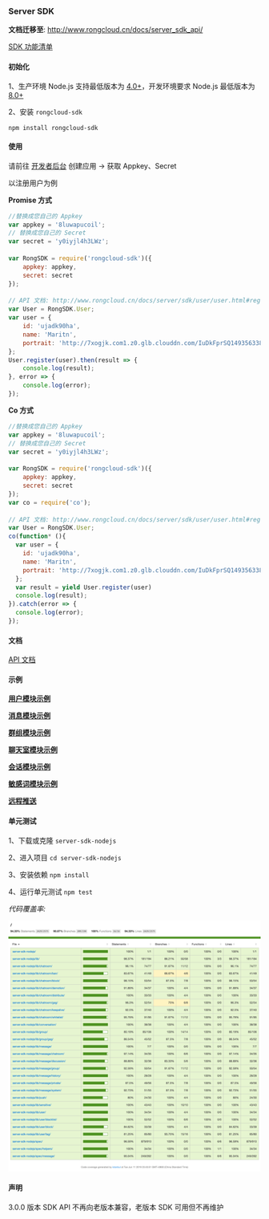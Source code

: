 ### Server SDK

**文档迁移至**: http://www.rongcloud.cn/docs/server_sdk_api/

[SDK 功能清单](./function-list.md)

#### 初始化

1、生产环境 Node.js 支持最低版本为 [4.0+](http://nodejs.cn/download/)，开发环境要求 Node.js 最低版本为 [8.0+](http://nodejs.cn/download/)

2、安装 `rongcloud-sdk`

```
npm install rongcloud-sdk
```

#### 使用

请前往 [开发者后台](https://developer.rongcloud.cn) 创建应用 -> 获取 Appkey、Secret

以注册用户为例

**Promise 方式**

```js
//替换成您自己的 Appkey
var appkey = '8luwapucoil';
// 替换成您自己的 Secret
var secret = 'y0iyjl4h3LWz';

var RongSDK = require('rongcloud-sdk')({
    appkey: appkey,
    secret: secret
});

// API 文档: http://www.rongcloud.cn/docs/server/sdk/user/user.html#register
var User = RongSDK.User;
var user = {
	id: 'ujadk90ha',
	name: 'Maritn',
	portrait: 'http://7xogjk.com1.z0.glb.clouddn.com/IuDkFprSQ1493563384017406982'
};
User.register(user).then(result => {
	console.log(result);
}, error => {
	console.log(error);
});
```

**Co 方式**
```js
//替换成您自己的 Appkey
var appkey = '8luwapucoil';
// 替换成您自己的 Secret
var secret = 'y0iyjl4h3LWz';

var RongSDK = require('rongcloud-sdk')({
    appkey: appkey,
    secret: secret
});
var co = require('co');

// API 文档: http://www.rongcloud.cn/docs/server/sdk/user/user.html#register
var User = RongSDK.User;
co(function* (){
  var user = {
  	id: 'ujadk90ha',
  	name: 'Maritn',
  	portrait: 'http://7xogjk.com1.z0.glb.clouddn.com/IuDkFprSQ1493563384017406982'
  };
  var result = yield User.register(user)
  console.log(result);
}).catch(error => {
  console.log(error);
});
```

#### 文档

[API 文档](https://www.rongcloud.cn/docs/server_sdk_api/)

#### 示例

**[用户模块示例](./example/promise/user)**

**[消息模块示例](./example/promise/message)**

**[群组模块示例](./example/promise/group)**

**[聊天室模块示例](./example/promise/chatroom)**

**[会话模块示例](./example/promise/conversation.js)**

**[敏感词模块示例](./example/promise/sensitive.js)**

**[远程推送](./example/promise/push.js)**

#### 单元测试

1、下载或克隆 `server-sdk-nodejs`

2、进入项目 `cd server-sdk-nodejs`

3、安装依赖 `npm install`

4、运行单元测试 `npm test`

_代码覆盖率:_

![](./report.png)

#### 声明

3.0.0 版本 SDK API 不再向老版本兼容，老版本 SDK 可用但不再维护
